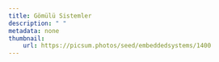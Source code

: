 ```yaml
---
title: Gömülü Sistemler
description: " "
metadata: none
thumbnail: 
    url: https://picsum.photos/seed/embeddedsystems/1400
---
```

